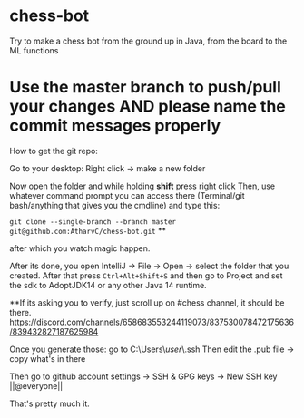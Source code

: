 # chess-bot
Try to make a chess bot from the ground up in Java, from the board to the ML functions


<h1> Use the master branch to push/pull your changes AND please name the commit messages properly</h1>

How to get the git repo:

Go to your desktop: Right click -> make a new folder

Now open the folder and while holding **shift** press right click
Then, use whatever command prompt you can access there (Terminal/git bash/anything that gives you the cmdline) and type this:

`git clone --single-branch --branch master git@github.com:AtharvC/chess-bot.git` \*\*

after which you watch magic happen.

After its done, you open IntelliJ -> File -> Open -> select the folder that you created.
After that press `Ctrl+Alt+Shift+S` and then go to Project and set the sdk to AdoptJDK14 or any other Java 14 runtime.

**If its asking you to verify, just scroll up on #chess channel, it should be there.
https://discord.com/channels/658683553244119073/837530078472175636/839432827187625984

Once you generate those: go to C:\\Users\\*user*\\.ssh
Then edit the .pub file -> copy what's in there

Then go to github account settings -> SSH & GPG keys -> New SSH key
||@everyone||


That's pretty much it.
